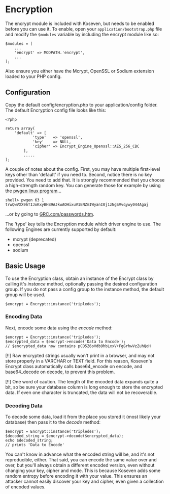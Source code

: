 # Encryption

The encrypt module is included with Koseven, but needs to be enabled before you can use it. To enable, open your 
`application/bootstrap.php` file and modify the `$modules` variable by including the encrypt module like so:

    $modules = [
        ...
        'encrypt' => MODPATH.'encrypt',
        ...
    ];

Also ensure you either have the Mcrypt, OpenSSL or Sodium extension loaded to your PHP config. 

## Configuration
Copy the default config/encryption.php to your application/config folder.
The default Encryption config file looks like this:

    <?php

    return array(
        'default' => [
        		'type'	 => 'openssl',
        		'key'	 => NULL,
        		'cipher' => Encrypt_Engine_Openssl::AES_256_CBC
        	],
        	.....
    );


A couple of notes about the config.
First, you may have multiple first-level keys other than 'default' if you need to.
Second, notice there is no key provided. You need to add that.
It is strongly recommended that you choose a high-strength random key.
You can generate those for example by using the [pwgen linux program](http://linux.die.net/man/1/pwgen)...

    shell> pwgen 63 1
    trwQwVXX96TIJoKxyBHB9AJkwAOHixuV1ENZmIWyanI0j1zNgSVvqywy044Agaj

...or by going to [GRC.com/passwords.htm](https://www.grc.com/passwords.htm).

The 'type' key tells the Encryption module which driver engine to use.
The following Engines are currently supported by default:

- mcrypt (deprecated)
- openssl
- sodium

## Basic Usage

To use the Encryption class, obtain an instance of the Encrypt class by calling it's *instance* method, optionally 
passing the desired configuration group. If you do not pass a config group to the instance method, the default group 
will be used.

    $encrypt = Encrypt::instance('tripledes');

### Encoding Data

Next, encode some data using the *encode* method:

    $encrypt = Encrypt::instance('tripledes');
    $encrypted_data = $encrypt->encode('Data to Encode');
    // $encrypted_data now contains pCD5Z6oVdb9hbLxxV+FgGrhwVzZuhQoH

[!!] Raw encrypted strings usually won't print in a browser, and may not store properly in a VARCHAR or TEXT field. For this reason, Koseven's Encrypt class automatically calls base64_encode on encode, and base64_decode on decode, to prevent this problem.

[!!] One word of caution. The length of the encoded data expands quite a bit, so be sure your database column is long enough to store the encrypted data. If even one character is truncated, the data will not be recoverable.

### Decoding Data

To decode some data, load it from the place you stored it (most likely your database) then pass it to the *decode* method:

    $encrypt = Encrypt::instance('tripledes');
    $decoded_string = $encrypt->decode($encrypted_data);
    echo $decoded_string;
    // prints 'Data to Encode'

You can't know in advance what the encoded string will be, and it's not reproducible, either.
That said, you can encode the same value over and over, but you'll always obtain a different encoded version,
even without changing your key, cipher and mode. This is because Koseven adds some random entropy before encoding it 
with your value. This ensures an attacker cannot easily discover your key and cipher, even given a collection of encoded 
values.
